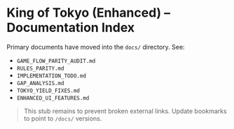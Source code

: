 <!-- Migrated root README (originally at project root) -->
<!-- Consolidated markdown policy: all documentation now lives under /docs. -->
<!-- Original filename: README.md -->

# King of Tokyo (Enhanced) – Documentation Index

Primary documents have moved into the `docs/` directory. See:

- `GAME_FLOW_PARITY_AUDIT.md`
- `RULES_PARITY.md`
- `IMPLEMENTATION_TODO.md`
- `GAP_ANALYSIS.md`
- `TOKYO_YIELD_FIXES.md`
- `ENHANCED_UI_FEATURES.md`

> This stub remains to prevent broken external links. Update bookmarks to point to `/docs/` versions.
